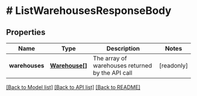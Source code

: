 # # ListWarehousesResponseBody

## Properties

Name | Type | Description | Notes
------------ | ------------- | ------------- | -------------
**warehouses** | [**Warehouse[]**](Warehouse.md) | The array of warehouses returned by the API call | [readonly] 

[[Back to Model list]](../../README.md#documentation-for-models) [[Back to API list]](../../README.md#documentation-for-api-endpoints) [[Back to README]](../../README.md)


